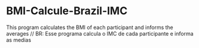 # BMI-Calcule-Brazil-IMC
This program calculates the BMI of each participant and informs the averages // BR:  Esse programa calcula o IMC de cada participante e informa as medias
